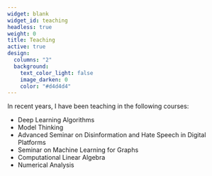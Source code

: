 ```yaml
---
widget: blank
widget_id: teaching
headless: true
weight: 0
title: Teaching
active: true
design:
  columns: "2"
  background:
    text_color_light: false
    image_darken: 0
    color: "#d4d4d4"
---
```

In recent years, I have been teaching in the following courses:

* Deep Learning Algorithms
* Model Thinking
* Advanced Seminar on Disinformation and Hate Speech in Digital Platforms
* Seminar on Machine Learning for Graphs
* Computational Linear Algebra
* Numerical Analysis